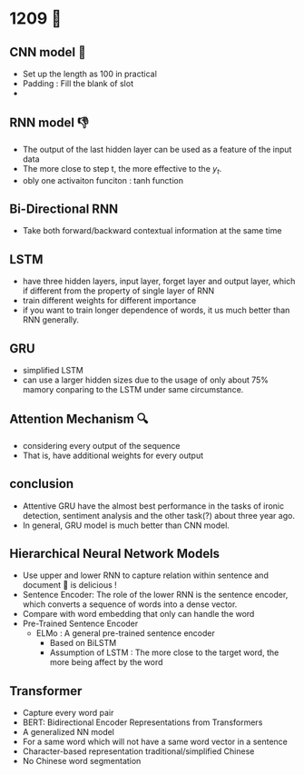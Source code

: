 # 1209 :baby_chick: 
## CNN model :t-rex: 
*    Set up the length as 100 in practical 
*    Padding : Fill the blank of slot 
*    
## RNN model :-1: 
*    The output of the last hidden layer can be used as a feature of the input data
*    The more close to step t, the more effective to the $y_t$.
*    obly one activaiton funciton : tanh function

## Bi-Directional RNN
*    Take both forward/backward contextual information at the same time

## LSTM 
* have three hidden layers, input layer, forget layer and output layer, which if different from the property of single layer of RNN
* train different weights for different importance
* if you want to train longer dependence of words, it us much better than RNN generally.

## GRU
* simplified LSTM
* can use a larger hidden sizes due to the usage of only about 75% mamory conparing to the LSTM under same circumstance.

## Attention Mechanism :mag: 
* considering every output of the sequence
* That is, have additional weights for every output

## conclusion
* Attentive GRU have the almost best performance in the tasks of ironic detection, sentiment analysis and the other task(?) about three year ago.
* In general, GRU model is much better than CNN model.

## Hierarchical Neural Network Models
*  Use upper and lower RNN to capture relation within sentence and document
:taco: is delicious !
* Sentence Encoder: The role of the lower RNN is the sentence encoder, which converts a sequence of words into a dense vector.
* Compare with word embedding that only can handle the word 
* Pre-Trained Sentence Encoder
    * ELMo : A general pre-trained sentence encoder
        * Based on BiLSTM
        * Assumption of LSTM : The more close to the target word, the more being affect by the word

## Transformer
*  Capture every word pair 
*  BERT: Bidirectional Encoder Representations from Transformers
*  A generalized NN model
*  For a same word which will not have a same word vector in a sentence
*  Character-based representation traditional/simplified Chinese
*  No Chinese word segmentation
